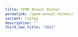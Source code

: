 ```yaml
---
title: SPOM Annual Dinner
permalink: /spom-annual-dinner/
variant: tiptap
description: ""
third_nav_title: "2023"
---
```

